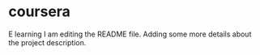 # coursera
E learning
I am editing the README file. Adding some more details about the project description.

